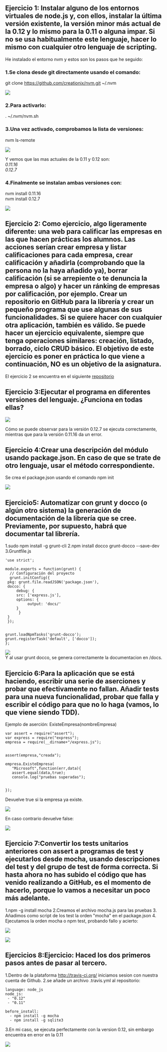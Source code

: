 ## Ejercicio 1: Instalar alguno de los entornos virtuales de node.js y, con ellos, instalar la última versión existente, la versión minor más actual de la 0.12 y lo mismo para la 0.11 o alguna impar. Si no se usa habitualmente este lenguaje, hacer lo mismo con cualquier otro lenguaje de scripting.

He instalado el entorno nvm y estos son los pasos que he seguido:

### 1.Se clona desde git directamente usando el comando:
git clone https://github.com/creationix/nvm.git ~/.nvm

![](http://googledrive.com/host/0ByKPAGLB_FgcU1E3LVk2dWxsVzA/clone.png)


### 2.Para activarlo:
. ~/.nvm/nvm.sh



### 3.Una vez activado, comprobamos la lista de versiones:
nvm ls-remote


![](http://googledrive.com/host/0ByKPAGLB_FgcU1E3LVk2dWxsVzA/versiones.png)

    
Y vemos que las mas actuales de la 0.11 y 0.12 son:  
*0.11.16*  
*0.12.7*

### 4.Finalmente se instalan ambas versiones con:
nvm install 0.11.16      
nvm install 0.12.7

![](http://googledrive.com/host/0ByKPAGLB_FgcU1E3LVk2dWxsVzA/install.png)

## Ejercicio 2: Como ejercicio, algo ligeramente diferente: una web para calificar las empresas en las que hacen prácticas los alumnos. Las acciones serían crear empresa y listar calificaciones para cada empresa, crear calificación y añadirla (comprobando que la persona no la haya añadido ya), borrar calificación (si se arrepiente o te denuncia la empresa o algo) y hacer un ránking de empresas por calificación, por ejemplo. Crear un repositorio en GitHub para la librería y crear un pequeño programa que use algunas de sus funcionalidades. Si se quiere hacer con cualquier otra aplicación, también es válido. Se puede hacer un ejercicio equivalente, siempre que tenga operaciones similares: creación, listado, borrado, ciclo CRUD básico. El objetivo de este ejercicio es poner en práctica lo que viene a continuación, NO es un objetivo de la asignatura.
  
  
  El ejercicio 2 se encuentra en el siguiente [repositorio](https://github.com/JaviSG91/Empresas.git)  


## Ejercicio 3:Ejecutar el programa en diferentes versiones del lenguaje. ¿Funciona en todas ellas?

![](http://googledrive.com/host/0ByKPAGLB_FgcU1E3LVk2dWxsVzA/eje3.png)

Cómo se puede observar para la versión 0.12.7 se ejecuta correctamente, mientras que para la versión 0.11.16 da un error.

## Ejercicio 4:Crear una descripción del módulo usando package.json. En caso de que se trate de otro lenguaje, usar el método correspondiente. 
Se crea el package.json usando el comando npm init

![](http://googledrive.com/host/0ByKPAGLB_FgcU1E3LVk2dWxsVzA/ejercicio4.png)


## Ejercicio5: Automatizar con grunt y docco (o algún otro sistema) la generación de documentación de la librería que se cree. Previamente, por supuesto, habrá que documentar tal librería.

1.sudo npm install -g grunt-cli
2.npm install docco grunt-docco --save-dev
3.Gruntfile.js

    'use strict';  
    
    module.exports = function(grunt) {  
      // Configuración del proyecto  
      grunt.initConfig({  
     pkg: grunt.file.readJSON('package.json'),  
     docco: {  
	     debug: {  
	     src: ['express.js'],  
	     options: {  
	       	  output: 'docs/'  
	     }  
    	  }  
     }  
     });  

  
    grunt.loadNpmTasks('grunt-docco');
    grunt.registerTask('default', ['docco']);
    };


![](http://googledrive.com/host/0ByKPAGLB_FgcU1E3LVk2dWxsVzA/grunt_docco.png)  
Y al usar grunt docco, se genera correctamente la documentacion en /docs.

## Ejercicio 6:Para la aplicación que se está haciendo, escribir una serie de aserciones y probar que efectivamente no fallan. Añadir tests para una nueva funcionalidad, probar que falla y escribir el código para que no lo haga (vamos, lo que viene siendo TDD).

Ejemplo de aserción: ExisteEmpresa(nombreEmpresa)

    var assert = require("assert");  
    var express = require("express");  
    empresa = require(__dirname+"/express.js");  


    assert(empresa,"creada");  

    empresa.ExisteEmpresa(  
	   "Microsoft",function(err,data){  
	   assert.equal(data,true);  
	   console.log("pruebas superadas");  
	

    });

Devuelve true si la empresa ya existe. 

![](http://googledrive.com/host/0ByKPAGLB_FgcU1E3LVk2dWxsVzA/assertado.png)


En caso contrario devuelve false:

![](http://googledrive.com/host/0ByKPAGLB_FgcU1E3LVk2dWxsVzA/failassert1.png)


## Ejercicio 7:Convertir los tests unitarios anteriores con assert a programas de test y ejecutarlos desde mocha, usando descripciones del test y del grupo de test de forma correcta. Si hasta ahora no has subido el código que has venido realizando a GitHub, es el momento de hacerlo, porque lo vamos a necesitar un poco más adelante.

1.npm -g install mocha
2.Creamos el archivo mocha.js para las pruebas
3. Añadimos como script de los test la orden "mocha" en el package.json
4. Ejecutamos la orden mocha o npm test, probando fallo y acierto:

![](http://googledrive.com/host/0ByKPAGLB_FgcU1E3LVk2dWxsVzA/failmocha.png)

![](http://googledrive.com/host/0ByKPAGLB_FgcU1E3LVk2dWxsVzA/mochaexiste.png)




## Ejercicios 8:Ejercicio: Haced los dos primeros pasos antes de pasar al tercero.

1.Dentro de la plataforma http://travis-ci.org/ iniciamos sesion con nuestra cuenta de Github.
2.se añade un archivo .travis.yml al repositorio:

    language: node_js
    node_js:
     - "0.12"
     - "0.11"
  
    before_install:
      - npm install -g mocha
      - npm install -g sqlite3
  
3.En mi caso, se ejecuta perfectamente con la version 0.12, sin embargo encuentra en error en la 0.11

![](http://googledrive.com/host/0ByKPAGLB_FgcU1E3LVk2dWxsVzA/travis1.png)







